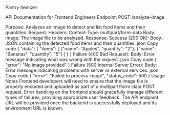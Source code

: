 Pantry Itemizer

API Documentation for Frontend Engineers
Endpoint: POST /analyze-image

Purpose: Analyzes an image to detect and list food items and their quantities.
Request:
Headers:
Content-Type: multipart/form-data
Body:
image: The image file to be analyzed.
Response:
Success (200 OK):
Body: JSON containing the detected food items and their quantities.
json
Copy code
{
  "data": {
    "items": [
      {"name": "Apples", "quantity": "2"},
      {"name": "Bananas", "quantity": "5"}
    ]
  }
}
Failure (400 Bad Request):
Body: Error message indicating what was wrong with the request.
json
Copy code
{
  "error": "No image provided"
}
Failure (500 Internal Server Error):
Body: Error message indicating problems with server or external services.
json
Copy code
{
  "error": "Failed to process image",
  "status_code": 500
}
Usage Notes
Frontend developers will need to ensure that the image file is properly encoded and uploaded as part of a multipart/form-data POST request.
Error handling on the frontend should gracefully manage different types of failures, providing appropriate user feedback.
The API endpoint URL will be provided once the backend is successfully deployed and its environment URL is known.
